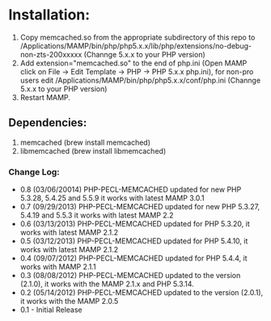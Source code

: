 # Installation:

1. Copy memcached.so from the appropriate subdirectory of this repo to /Applications/MAMP/bin/php/php5.x.x/lib/php/extensions/no-debug-non-zts-200xxxxx (Channge 5.x.x to your PHP version)
2. Add extension="memcached.so" to the end of php.ini (Open MAMP click on File → Edit Template → PHP → PHP 5.x.x php.ini), for non-pro users edit /Applications/MAMP/bin/php/php5.x.x/conf/php.ini (Channge 5.x.x to your PHP version)
3. Restart MAMP.

## Dependencies:
1. memcached (brew install memcached)
2. libmemcached (brew install libmemcached)

### Change Log:
* 0.8 (03/06/20014) PHP-PECL-MEMCACHED updated for new PHP 5.3.28, 5.4.25 and 5.5.9 it works with latest MAMP 3.0.1
* 0.7 (09/29/2013) PHP-PECL-MEMCACHED updated for new PHP 5.3.27, 5.4.19 and 5.5.3 it works with latest MAMP 2.2
* 0.6 (03/13/2013) PHP-PECL-MEMCACHED updated for PHP 5.3.20, it works with latest MAMP 2.1.2
* 0.5 (03/12/2013) PHP-PECL-MEMCACHED updated for PHP 5.4.10, it works with latest MAMP 2.1.2
* 0.4 (09/07/2012) PHP-PECL-MEMCACHED updated for PHP 5.4.4, it works with MAMP 2.1.1
* 0.3 (08/08/2012) PHP-PECL-MEMCACHED updated to the version (2.1.0), it works with the MAMP 2.1.x and PHP 5.3.14.
* 0.2 (05/14/2012) PHP-PECL-MEMCACHED updated to the version (2.0.1), it works with the MAMP 2.0.5
* 0.1 - Initial Release
